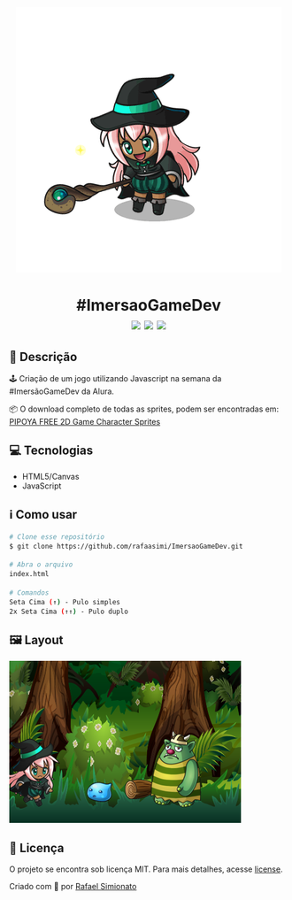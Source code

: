 <p align="center"><img src="/imagens/personagem/witch.gif"></p> 
<h1 align="center">#ImersaoGameDev<br><img src="https://img.shields.io/github/repo-size/rafaasimi/ImersaoGameDev"> <img src="https://img.shields.io/github/last-commit/rafaasimi/ImersaoGameDev"> <img src="https://img.shields.io/github/license/rafaasimi/ImersaoGameDev"></h1>


## 🔖 Descrição 
🕹️ Criação de um jogo utilizando Javascript na semana da #ImersãoGameDev da Alura.


📦 O download completo de todas as sprites, podem ser encontradas em: [
PIPOYA FREE 2D Game Character Sprites](https://pipoya.itch.io/pipoya-free-2d-game-character-sprites)

## 💻 Tecnologias

* HTML5/Canvas
* JavaScript

## ℹ️ Como usar
```bash
# Clone esse repositório
$ git clone https://github.com/rafaasimi/ImersaoGameDev.git

# Abra o arquivo
index.html

# Comandos
Seta Cima (↑) - Pulo simples
2x Seta Cima (↑↑) - Pulo duplo
```


## 🖼 Layout
![Layout Witch Game](/imagens/personagem/layout.PNG)

## 📝 Licença
O projeto se encontra sob licença MIT. Para mais detalhes, acesse [license](LICENSE).

Criado com 💙 por [Rafael Simionato](https://github.com/rafaasimi/)
